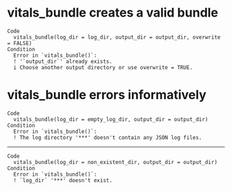 # vitals_bundle creates a valid bundle

    Code
      vitals_bundle(log_dir = log_dir, output_dir = output_dir, overwrite = FALSE)
    Condition
      Error in `vitals_bundle()`:
      ! '`output_dir`' already exists.
      i Choose another output directory or use overwrite = TRUE.

# vitals_bundle errors informatively

    Code
      vitals_bundle(log_dir = empty_log_dir, output_dir = output_dir)
    Condition
      Error in `vitals_bundle()`:
      ! The log directory '***' doesn't contain any JSON log files.

---

    Code
      vitals_bundle(log_dir = non_existent_dir, output_dir = output_dir)
    Condition
      Error in `vitals_bundle()`:
      ! `log_dir` '***' doesn't exist.

